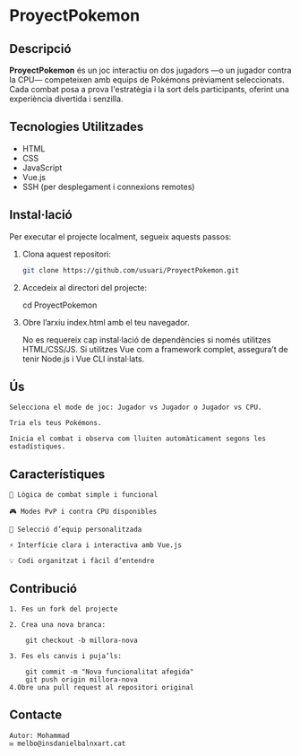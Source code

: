 # ProyectPokemon

## Descripció

**ProyectPokemon** és un joc interactiu on dos jugadors —o un jugador contra la CPU— competeixen amb equips de Pokémons prèviament seleccionats. Cada combat posa a prova l'estratègia i la sort dels participants, oferint una experiència divertida i senzilla.

## Tecnologies Utilitzades

- HTML
- CSS
- JavaScript
- Vue.js
- SSH (per desplegament i connexions remotes)

## Instal·lació

Per executar el projecte localment, segueix aquests passos:

1. Clona aquest repositori:
   ```bash
   git clone https://github.com/usuari/ProyectPokemon.git

2. Accedeix al directori del projecte:

    cd ProyectPokemon
    
3. Obre l’arxiu index.html amb el teu navegador.

    No es requereix cap instal·lació de dependències si només utilitzes HTML/CSS/JS. Si utilitzes Vue com a framework complet, assegura’t de tenir Node.js i Vue CLI instal·lats.

## Ús

    Selecciona el mode de joc: Jugador vs Jugador o Jugador vs CPU.

    Tria els teus Pokémons.

    Inicia el combat i observa com lluiten automàticament segons les estadístiques.

## Característiques

    🧠 Lògica de combat simple i funcional

    🎮 Modes PvP i contra CPU disponibles

    👾 Selecció d’equip personalitzada

    ⚡ Interfície clara i interactiva amb Vue.js

    💡 Codi organitzat i fàcil d’entendre

## Contribució

    1. Fes un fork del projecte

    2. Crea una nova branca:

        git checkout -b millora-nova

    3. Fes els canvis i puja’ls:

        git commit -m "Nova funcionalitat afegida"
        git push origin millora-nova
    4.Obre una pull request al repositori original

## Contacte

    Autor: Mohammad
    ✉️ melbo@insdanielbalnxart.cat